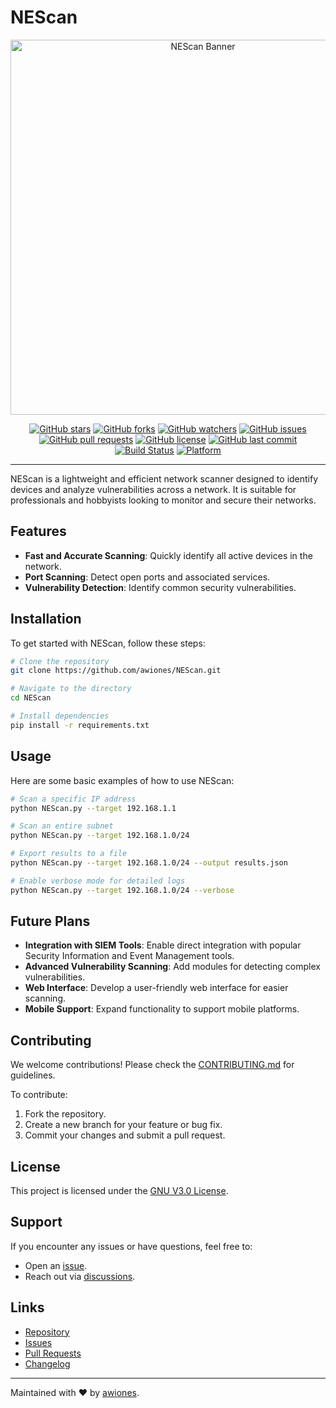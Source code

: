 # NEScan

<div align="center">
  <img src="https://github.com/awiones/NEScan/blob/main/assets/img/logo1.jpg" alt="NEScan Banner" width="600px">
</div>

<div align="center">

[![GitHub stars](https://img.shields.io/github/stars/awiones/NEScan?style=social)](https://github.com/awiones/NEScan/stargazers)
[![GitHub forks](https://img.shields.io/github/forks/awiones/NEScan?style=social)](https://github.com/awiones/NEScan/network/members)
[![GitHub watchers](https://img.shields.io/github/watchers/awiones/NEScan?style=social)](https://github.com/awiones/NEScan/watchers)
[![GitHub issues](https://img.shields.io/github/issues/awiones/NEScan)](https://github.com/awiones/NEScan/issues)
[![GitHub pull requests](https://img.shields.io/github/issues-pr/awiones/NEScan)](https://github.com/awiones/NEScan/pulls)
[![GitHub license](https://img.shields.io/github/license/awiones/NEScan)](https://github.com/awiones/NEScan/blob/main/LICENSE)
[![GitHub last commit](https://img.shields.io/github/last-commit/awiones/NEScan)](https://github.com/awiones/NEScan/commits/main)
[![Build Status](https://img.shields.io/badge/build-passing-brightgreen)](https://github.com/awiones/NEScan/actions)
[![Platform](https://img.shields.io/badge/platform-linux%20%7C%20windows-blue)](#)

</div>


---

NEScan is a lightweight and efficient network scanner designed to identify devices and analyze vulnerabilities across a network. It is suitable for professionals and hobbyists looking to monitor and secure their networks.

## Features
- **Fast and Accurate Scanning**: Quickly identify all active devices in the network.
- **Port Scanning**: Detect open ports and associated services.
- **Vulnerability Detection**: Identify common security vulnerabilities.

## Installation
To get started with NEScan, follow these steps:

```bash
# Clone the repository
git clone https://github.com/awiones/NEScan.git

# Navigate to the directory
cd NEScan

# Install dependencies
pip install -r requirements.txt
```

## Usage
Here are some basic examples of how to use NEScan:

```bash
# Scan a specific IP address
python NEScan.py --target 192.168.1.1

# Scan an entire subnet
python NEScan.py --target 192.168.1.0/24

# Export results to a file
python NEScan.py --target 192.168.1.0/24 --output results.json

# Enable verbose mode for detailed logs
python NEScan.py --target 192.168.1.0/24 --verbose
```

## Future Plans
- **Integration with SIEM Tools**: Enable direct integration with popular Security Information and Event Management tools.
- **Advanced Vulnerability Scanning**: Add modules for detecting complex vulnerabilities.
- **Web Interface**: Develop a user-friendly web interface for easier scanning.
- **Mobile Support**: Expand functionality to support mobile platforms.

## Contributing
We welcome contributions! Please check the [CONTRIBUTING.md](https://github.com/awiones/NEScan/blob/main/CONTRIBUTING.md) for guidelines.

To contribute:
1. Fork the repository.
2. Create a new branch for your feature or bug fix.
3. Commit your changes and submit a pull request.

## License
This project is licensed under the [GNU V3.0 License](https://github.com/awiones/NEScan/blob/main/LICENSE).

## Support
If you encounter any issues or have questions, feel free to:
- Open an [issue](https://github.com/awiones/NEScan/issues).
- Reach out via [discussions](https://github.com/awiones/NEScan/discussions).

## Links
- [Repository](https://github.com/awiones/NEScan)
- [Issues](https://github.com/awiones/NEScan/issues)
- [Pull Requests](https://github.com/awiones/NEScan/pulls)
- [Changelog](https://github.com/awiones/NEScan/blob/main/NEScan%20Changelog%20Series.md)

---

Maintained with ❤️ by [awiones](https://github.com/awiones).

